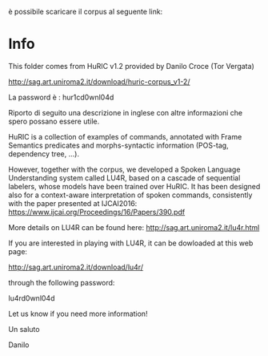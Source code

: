 
è possibile scaricare il corpus al seguente link:

# Info

This folder comes from HuRIC v1.2 provided by Danilo Croce (Tor Vergata)

http://sag.art.uniroma2.it/download/huric-corpus_v1-2/

La password è : hur1cd0wnl04d

Riporto di seguito una descrizione in inglese con altre informazioni che spero possano essere utile. 

HuRIC is a collection of examples of commands, annotated with Frame Semantics
predicates and morphs-syntactic information (POS-tag, dependency tree, ...).

However, together with the corpus, we developed a Spoken Language Understanding system called
LU4R, based on a cascade of sequential labelers, whose models have been trained over HuRIC.
It has been designed also for a context-aware interpretation of spoken commands, consistently with
the paper presented at IJCAI2016:
https://www.ijcai.org/Proceedings/16/Papers/390.pdf

More details on LU4R can be found here: http://sag.art.uniroma2.it/lu4r.html

If you are interested in playing with LU4R, it can be dowloaded at this
web page:

http://sag.art.uniroma2.it/download/lu4r/

through the following password:

lu4rd0wnl04d

Let us know if you need more information!

Un saluto 

Danilo

